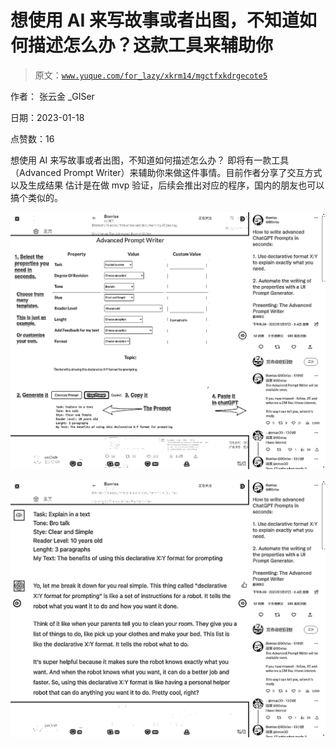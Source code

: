 # 想使用 AI 来写故事或者出图，不知道如何描述怎么办？这款工具来辅助你

> 原文：[`www.yuque.com/for_lazy/xkrm14/mgctfxkdrgecote5`](https://www.yuque.com/for_lazy/xkrm14/mgctfxkdrgecote5)



作者： 张云金 _GISer 

日期：2023-01-18 

点赞数：16 

想使用 AI 来写故事或者出图，不知道如何描述怎么办？ 即将有一款工具（Advanced Prompt Writer）来辅助你来做这件事情。目前作者分享了交互方式以及生成结果 估计是在做 mvp 验证，后续会推出对应的程序，国内的朋友也可以搞个类似的。 

![](img/b52bc510e6e9fb8deb5341954988b8fa.png) 

![](img/1ee5f7210dffe1d30016c54e6def73e9.png) 

